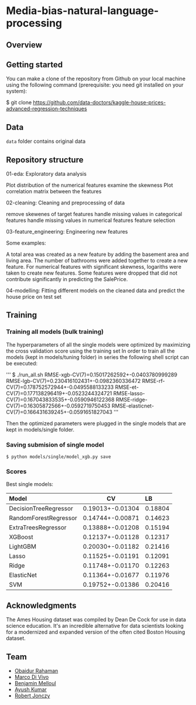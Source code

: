# Media-bias-natural-language-processing

## Overview



## Getting started

You can make a clone of the repository from Github on your local machine using the following command (prerequisite: you need git installed on your system):

$ git clone https://github.com/data-doctors/kaggle-house-prices-advanced-regression-techniques

## Data

`data` folder contains original data

## Repository structure

01-eda: Exploratory data analysis

Plot distribution of the numerical features examine the skewness
Plot correlation matrix between the features

02-cleaning: Cleaning and preprocessing of data

remove skewenes of target features
handle missing values in categorical features
handle missing values in numerical features
feature selection

03-feature_engineering: Engineering new features 

Some examples:

A total area was created as a new feature by adding the basement area and living area.
The number of bathrooms were added together to create a new feature.
For numerical features with significant skewness, logariths were taken to create new features.
Some features were dropped that did not contribute significantly in predicting the SalePrice.

04-modelling: Fitting different models on the cleaned data and predict the house price on test set


## Training

### Training all models (bulk training)

The hyperparameters of all the single models were optimized by maximizing the cross validation score using the training set
In order to train all the models (kept in models/tuning folder) in series the following shell script can be executed:

'''
$ ./run_all.sh
RMSE-xgb-CV(7)=0.15017262592+-0.0403780999289
RMSE-lgb-CV(7)=0.230416102431+-0.0982360336472
RMSE-rf-CV(7)=0.178752572944+-0.0495588133233
RMSE-et-CV(7)=0.177138296419+-0.0523244324721
RMSE-lasso-CV(7)=0.167043833535+-0.0590946122368
RMSE-ridge-CV(7)=0.16305872566+-0.0592719750453
RMSE-elasticnet-CV(7)=0.166431639245+-0.0591651827043
'''

Then the optimized parameters were plugged in the single models that are kept in models/single folder.

### Saving submision of single model

```
$ python models/single/model_xgb.py save
```

### Scores

Best single models:

| Model                      | CV               | LB      |
| :------------------------- |:----------------:| :-------|
| DecisionTreeRegressor      | 0.19013+-0.01304 | 0.18804 |
| RandomForestRegressor      | 0.14744+-0.00871 | 0.14623 |
| ExtraTreesRegressor        | 0.13888+-0.01208 | 0.15194 |
| XGBoost                    | 0.12137+-0.01128 | 0.12317 |
| LightGBM                   | 0.20030+-0.01182 | 0.21416 |
| Lasso                      | 0.11525+-0.01191 | 0.12091 |
| Ridge                      | 0.11748+-0.01170 | 0.12263 |
| ElasticNet                 | 0.11364+-0.01677 | 0.11976 |
| SVM                        | 0.19752+-0.01386 | 0.20416 |

## Acknowledgments

The Ames Housing dataset was compiled by Dean De Cock for use in data science education. It's an incredible alternative for data scientists looking for a modernized and expanded version of the often cited Boston Housing dataset. 

## Team
- [Obaidur Rahaman](https://github.com/obaidur-rahaman)
- [Marco Di Vivo](https://github.com/divivoma)
- [Benjamin Melloul]()
- [Ayush Kumar](https://github.com/swifty1)
- [Robert Jonczy](https://github.com/rjonczy)


